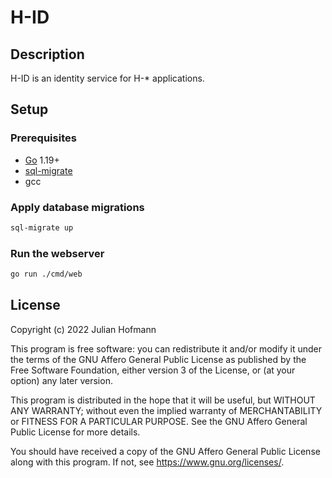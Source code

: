 # H-ID

## Description

H-ID is an identity service for H-* applications.

## Setup

### Prerequisites

- [Go](https://go.dev/) 1.19+
- [sql-migrate](https://github.com/rubenv/sql-migrate)
- gcc

### Apply database migrations

```sh
sql-migrate up
```

### Run the webserver

```sh
go run ./cmd/web
```

## License

Copyright (c) 2022 Julian Hofmann

This program is free software: you can redistribute it and/or modify
it under the terms of the GNU Affero General Public License as published
by the Free Software Foundation, either version 3 of the License, or
(at your option) any later version.

This program is distributed in the hope that it will be useful,
but WITHOUT ANY WARRANTY; without even the implied warranty of
MERCHANTABILITY or FITNESS FOR A PARTICULAR PURPOSE.  See the
GNU Affero General Public License for more details.

You should have received a copy of the GNU Affero General Public License
along with this program.  If not, see <https://www.gnu.org/licenses/>.
